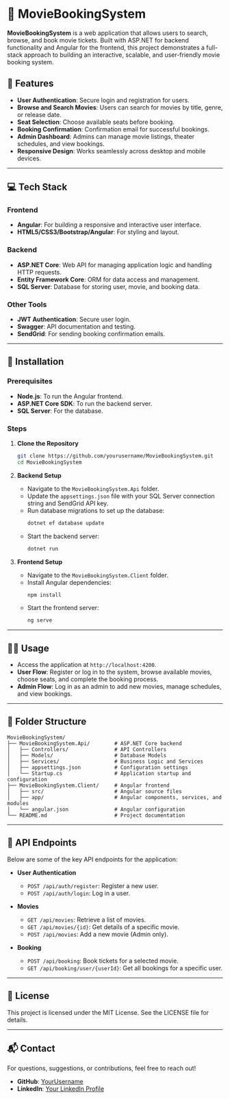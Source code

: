 

# 🎥 MovieBookingSystem

**MovieBookingSystem** is a web application that allows users to search, browse, and book movie tickets. Built with ASP.NET for backend functionality and Angular for the frontend, this project demonstrates a full-stack approach to building an interactive, scalable, and user-friendly movie booking system.


## 🎯 Features
- **User Authentication**: Secure login and registration for users.
- **Browse and Search Movies**: Users can search for movies by title, genre, or release date.
- **Seat Selection**: Choose available seats before booking.
- **Booking Confirmation**: Confirmation email for successful bookings.
- **Admin Dashboard**: Admins can manage movie listings, theater schedules, and view bookings.
- **Responsive Design**: Works seamlessly across desktop and mobile devices.

---

## 💻 Tech Stack
### Frontend
- **Angular**: For building a responsive and interactive user interface.
- **HTML5/CSS3/Bootstrap/Angular**: For styling and layout.

### Backend
- **ASP.NET Core**: Web API for managing application logic and handling HTTP requests.
- **Entity Framework Core**: ORM for data access and management.
- **SQL Server**: Database for storing user, movie, and booking data.

### Other Tools
- **JWT Authentication**: Secure user login.
- **Swagger**: API documentation and testing.
- **SendGrid**: For sending booking confirmation emails.

---

## 🚀 Installation

### Prerequisites
- **Node.js**: To run the Angular frontend.
- **ASP.NET Core SDK**: To run the backend server.
- **SQL Server**: For the database.

### Steps
1. **Clone the Repository**
   ```bash
   git clone https://github.com/yourusername/MovieBookingSystem.git
   cd MovieBookingSystem
   ```

2. **Backend Setup**
   - Navigate to the `MovieBookingSystem.Api` folder.
   - Update the `appsettings.json` file with your SQL Server connection string and SendGrid API key.
   - Run database migrations to set up the database:
     ```bash
     dotnet ef database update
     ```
   - Start the backend server:
     ```bash
     dotnet run
     ```

3. **Frontend Setup**
   - Navigate to the `MovieBookingSystem.Client` folder.
   - Install Angular dependencies:
     ```bash
     npm install
     ```
   - Start the frontend server:
     ```bash
     ng serve
     ```

---

## 🧑‍💻 Usage
- Access the application at `http://localhost:4200`.
- **User Flow**: Register or log in to the system, browse available movies, choose seats, and complete the booking process.
- **Admin Flow**: Log in as an admin to add new movies, manage schedules, and view bookings.

---

## 📁 Folder Structure
```
MovieBookingSystem/
├── MovieBookingSystem.Api/        # ASP.NET Core backend
│   ├── Controllers/               # API Controllers
│   ├── Models/                    # Database Models
│   ├── Services/                  # Business Logic and Services
│   ├── appsettings.json           # Configuration settings
│   └── Startup.cs                 # Application startup and configuration
├── MovieBookingSystem.Client/     # Angular frontend
│   ├── src/                       # Angular source files
│   ├── app/                       # Angular components, services, and modules
│   └── angular.json               # Angular configuration
└── README.md                      # Project documentation
```

---

## 📄 API Endpoints
Below are some of the key API endpoints for the application:

- **User Authentication**
  - `POST /api/auth/register`: Register a new user.
  - `POST /api/auth/login`: Log in a user.

- **Movies**
  - `GET /api/movies`: Retrieve a list of movies.
  - `GET /api/movies/{id}`: Get details of a specific movie.
  - `POST /api/movies`: Add a new movie (Admin only).

- **Booking**
  - `POST /api/booking`: Book tickets for a selected movie.
  - `GET /api/booking/user/{userId}`: Get all bookings for a specific user.

---


## 📜 License
This project is licensed under the MIT License. See the LICENSE file for details.

---

## 📬 Contact
For questions, suggestions, or contributions, feel free to reach out!

- **GitHub**: [YourUsername](https://github.com/Bikash432)
- **LinkedIn**: [Your LinkedIn Profile](https://www.linkedin.com/in/bikash-thapa-magar-1843a2140/)
